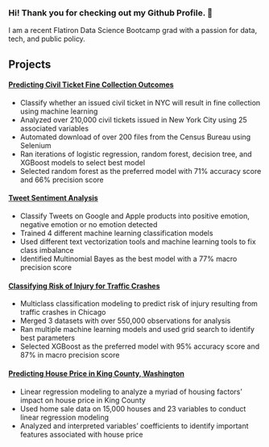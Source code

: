 ### Hi! Thank you for checking out my Github Profile. 👋

I am a recent Flatiron Data Science Bootcamp grad with a passion for data, tech, and public policy. 

## Projects 

#### [Predicting Civil Ticket Fine Collection Outcomes](https://github.com/allisongao4015/oath_cases)
* Classify whether an issued civil ticket in NYC will result in fine collection using machine learning
* Analyzed over 210,000 civil tickets issued in New York City using 25 associated variables 
* Automated download of over 200 files from the Census Bureau using Selenium
* Ran iterations of logistic regression, random forest, decision tree, and XGBoost models to select best model
* Selected random forest as the preferred model with 71% accuracy score and 66% precision score 

#### [Tweet Sentiment Analysis](https://github.com/allisongao4015/NLP_project)
* Classify Tweets on Google and Apple products into positive emotion, negative emotion or no emotion detected
* Trained 4 different machine learning classification models 
* Used different text vectorization tools and machine learning tools to fix class imbalance
* Identified Multinomial Bayes as the best model with a 77% macro precision score 

#### [Classifying Risk of Injury for Traffic Crashes](https://github.com/allisongao4015/Project_3_Classification)
* Multiclass classification modeling to predict risk of injury resulting from traffic crashes in Chicago
* Merged 3 datasets with over 550,000 observations for analysis 
* Ran multiple machine learning models and used grid search to identify best parameters 
* Selected XGBoost as the preferred model with 95% accuracy score and 87% in macro precision score 

#### [Predicting House Price in King County, Washington](https://github.com/allisongao4015/Phase_2_Project)
* Linear regression modeling to analyze a myriad of housing factors’ impact on house price in King County
* Used home sale data on 15,000 houses and 23 variables to conduct linear regression modeling 
* Analyzed and interpreted variables’ coefficients to identify important features associated with house price 


<!--
**allisongao4015/allisongao4015** is a ✨ _special_ ✨ repository because its `README.md` (this file) appears on your GitHub profile.

Here are some ideas to get you started:

- 🔭 I’m currently working on ...
- 🌱 I’m currently learning ...
- 👯 I’m looking to collaborate on ...
- 🤔 I’m looking for help with ...
- 💬 Ask me about ...
- 📫 How to reach me: ...
- 😄 Pronouns: ...
- ⚡ Fun fact: ...
-->

